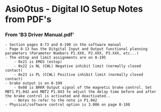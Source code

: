 # AsioOtus - Digital IO Setup Notes from PDF's

<h3>From 'B3 Driver Manual.pdf'</h3>

	- Section pages 8-73 and 8-190 in the software manual
	- Page 8-13 has the Ditgital Input and Output functional planning parameters (Parameter Numbers P1.XXX, P2.XXX, P3.XXX, etc...)
	- The eStop and limit assignments are on 8-195
		- 0x21 is EMGS (estop)
		- 0x22 is NL (CWL) Negative inhibit limit (normally closed contact)
		- 0x23 is PL (CCWL) Positive inhibit limit (normally closed contact)
	- brake output is on 8-199
		- 0x08 is BRKR Output signal of the magnetic brake control. Set MBT1 P1.042 and MBT2 P1.043 to adjust the delay time before and after the brake control is activated and deactivated..
		- Notes to refer to the note in P1.042
	- Physical/software control option is 3.006 on page 8-108



